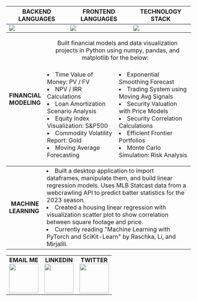 | BACKEND LANGUAGES                                                  | FRONTEND LANGUAGES                                                | TECHNOLOGY STACK                                                                                        |
| -----------------------------------------------------------------  | ----------------------------------------------------------------  | ------------------------------------------------------------------------------------------------------  |
| <img src="https://skillicons.dev/icons?i=python,java,cpp,cs,c" />  | <img src="https://skillicons.dev/icons?i=html,css,js,jquery" />   | <img src="https://skillicons.dev/icons?i=sqlite,git,kubernetes,docker,django,unity,jenkins,pytorch" />  |

<table align='center'>
  <thead>
    <tr>
      <td rowspan="2">
        <b>FINANCIAL<br>MODELING</b>
      </td>
      <td colspan="2">
        <center>Built financial models and data visualization projects in Python using numpy, pandas, and matplotlib for the below: &nbsp;&nbsp;</center><br>
      </td>
    </tr>
    <tr>
      <td>
        <li>Time Value of Money: PV / FV
        <li>NPV / IRR Calculations
        <li>Loan Amortization Scenario Analysis
        <li>Equity Index Visualization: S&P500
        <li>Commodity Volatility Report: Gold
        <li>Moving Average Forecasting
      </td>
      <td>
        <li>Exponential Smoothing Forecast
        <li>Trading System using Moving Avg Signals
        <li>Security Valuation with Price Models
        <li>Security Correlation Calculations
        <li>Efficient Frontier Portfolios
        <li>Monte Carlo Simulation: Risk Analysis
      </td>
    </tr>
  </thead>
</table>

<table align=center>
  <tr>
    <td align=center>
      <b>MACHINE<br>LEARNING&nbsp;</b>
    </td>
    <td>
      <li>Built a desktop application to import dataframes, manipulate them, and build linear regression models. Uses MLB Statcast data from a webcrawling API to predict batter statistics for the 2023 season.
      <li>Created a housing linear regression with visualization scatter plot to show correlation between square footage and price.
      <li>Currently reading "Machine Learning with PyTorch and SciKit-Learn" by Raschka, Li, and Mirjalili.
    </td>
  </tr>
</table>

<table align=center>
    <tr>
      <td align=center>
        <b>EMAIL ME</b><br>
        <a href="mailto:JosephFrancisRe@gmail.com" target="_blank" rel="noopener noreferrer"><img src='https://svgshare.com/i/qtW.svg' width="80" height="80" /></a>
      </td>
      <td align=center>
        <b>LINKEDIN</b><br>
        <a href="https://www.linkedin.com/in/joseph-re/" target="_blank" rel="noopener noreferrer"><img src="https://skillicons.dev/icons?i=linkedin" width="80" height="80" /></a>
      </td>
      <td align=center>
        <b>TWITTER</b><br>
        <a href="https://twitter.com/josephfrancisre" target="_blank" rel="noopener noreferrer"><img src="https://skillicons.dev/icons?i=twitter" width="80" height="80" /></a>
      </td>
    </tr>
</table>

